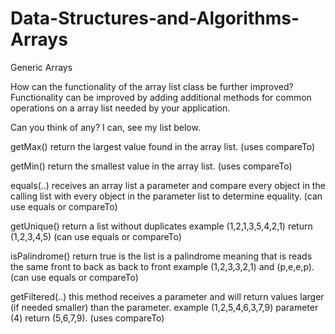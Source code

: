 # Data-Structures-and-Algorithms-Arrays
Generic Arrays

How can the functionality of the array list class be further improved? Functionality can be improved by adding additional methods for common operations on a array list needed by your application.

Can you think of any? I can, see my list below.

getMax() return the largest value found in the array list. (uses compareTo)

getMin() return the smallest value in the array list. (uses compareTo)

equals(..) receives an array list a parameter and compare every object in the calling list with every object in the parameter list to determine equality. (can use equals or compareTo)

getUnique() return a list without duplicates example (1,2,1,3,5,4,2,1) return (1,2,3,4,5)  (can use equals or compareTo)

isPalindrome()  return true is the list is a palindrome meaning that is reads the same front to back as back to front example (1,2,3,3,2,1) and (p,e,e,p).  (can use equals or compareTo)

getFiltered(..) this method receives a parameter and will return values larger (if needed smaller) than the parameter. example (1,2,5,4,6,3,7,9)  parameter (4) return (5,6,7,9). (uses compareTo)
